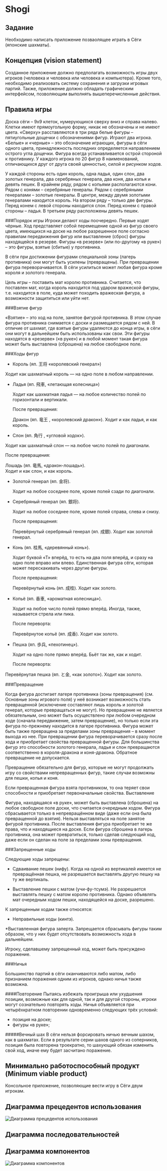 # Shogi
## Задание
 Необходимо написать приложение позваолящее играть в Сёги (японские шахматы).
 
## Концепция (vision statement)
Созданное приложение должно предполагать возможность игры двух игроков (человека и человека или человека и компьютера). Кроме того, необходимо реализовать систему сохранения и загрузки игровых партий. Также, приложение должно обладать графическим интерфейсом, позволяющим выполнять вышеперечисленные действия.

## Правила игры
Доска сёги – 9x9 клеток, нумерующихся сверху вниз и справа налево. Клетки имеют прямоугольную форму, никак не обозначены и не имеют цвета. «Сверху» расставляются в три ряда белые фигуры – пятиугольные дощечки с обозначениями фигур.  Играют два игрока. «Белые» и «черные» – это обозначение играющих, фигуры в сёги одного цвета, принадлежность последних определяется направлением острого угла дощечки. Фигура всегда устанавливается острой стороной к противнику. У каждого игрока по 20 фигур 8 наименований, отличающихся друг от друга своей ценностью, силой и рисунком ходов.

У каждой стороны есть один король, одна ладья, один слон, два золотых генерала, два серебряных генерала, два коня, два копья и девять пешек. В крайнем ряду, рядом с копьями располагаются кони. Рядом с конями – серебряные генералы. Рядом с серебряными генералами – золотые генералы. В центре, между двумя золотыми генералами находится король. На втором ряду – только две фигуры. Перед конем с левой стороны находится слон. Перед конем с правой стороны – ладья. В третьем ряду расположены девять пешек.
	
###Порядок игры
Игроки делают ходы поочередно. Первые ходят чёрные. Ход представляет собой перемещение одной из фигур своего цвета, имеющихся на доске на любое разрешенное поле согласно правилам передвижения фигур или выставление (сброс) фигуры находящейся в резерве. Фигуры «в резерве» (или по-другому «в руке») – это фигуры, взятые (сбитые) у противника.

В сёги при достижении фигурами специальной зоны (лагерь противника) они могут быть усилены (превращены). При превращении фигура переворачивается. В сёги усилиться может любая фигура кроме короля и золотого генерала.

Цель игры – поставить мат королю противника. Считается, что поставлен мат, когда король находится под ударом вражеской фигуры, т.е. находится в поле, куда может походить вражеская фигура, а возможности защититься или уйти нет.

###Взятие фигур

«Взятие» – это ход на поле, занятое фигурой противника. В этом случае фигура противника снимается с доски и размещается рядом с ней. В отличие от шахмат, где взятые фигуры удаляются до конца игры, в сёги они могут в дальнейшем быть использованы как свои. Эти фигуры находятся в «резерве» («в руке») и в любой момент такая фигура может быть выставлена (сброшена) на любое свободное поле. 

###Ходы фигур
 * Король (яп. 王将  «королевский генерал») 	

 Ходит как шахматный король — на одно поле в любом направлении.

 * Ладья (яп. 飛車, «летающая колесница») 	

	Ходит как шахматная ладья — на любое количество полей по горизонтали и вертикали. 	
	
	После превращения:
	
	Дракон (яп. 竜王 , «королевский дракон»).
	Ходит и как ладья, и как король.
	
 *	Слон (яп. 角行 , «угловой ходок»). 	

 Ходит как шахматный слон — на любое число полей по диагонали. 
 
 После превращения: 
 
 Лошадь (яп. 竜馬, «дракон-лошадь»). 	
	Ходит и как слон, и как король.
	
 * Золотой генерал (яп. 金将). 	

	Ходит на любое соседнее поле, кроме полей сзади по диагонали.
	
 * Серебряный генерал (яп. 銀将). 	

	Ходит на любое соседнее поле, кроме полей справа, слева и снизу. 
	
	После превращения:
	
	Перевёрнутый серебряный генерал (яп. 成銀).	Ходит как золотой генерал.
	
 * Конь (яп. 桂馬, «деревянный конь»). 

	Ходит буквой «Т» вперёд, то есть на два поля вперёд, и сразу на одно поле вправо или влево. Единственная фигура сёги, которая может    перескакивать через другие фигуры. 
	
	После превращения:
	
	Перевёрнутый конь (яп. 成桂).	Ходит как золото.

 * Копьё (яп. 香車, «ароматная колесница»). 

	Ходит на любое число полей прямо вперёд. Иногда, также, называется стрела или пика.
	
	После переворта:
	
	Перевёрнутое копьё (яп. 成香).
	Ходит как золото. 
	
 * Пешка (яп. 歩兵, «пехотинец»). 

	Ходит на одно поле прямо вперёд. Бьёт так же, как и ходит. 	
	
	После переворта:
	
 Перевёрнутая пешка (яп. と金, «как золото»).	Ходит как золото.

###Превращение

Когда фигура достигает лагеря противника (зоны превращения) (см. Основные зоны игрового поля) у неё возникает возможность стать превращенной (исключение составляют лишь король и золотой генерал, которые превращаться не могут). Но превращение не является обязательным, оно может быть осуществлено при любом очередном ходе (сначала передвижение, затем превращение), но только если эта фигура по-прежнему находится в лагере противника. Фигура может быть также превращена за пределами зоны превращения – в момент выхода из нее. При превращении фигура переворачивается сразу после хода и приобретает свойства превращенной фигуры. Для большинства фигур это способности золотого генерала, ладья и слон превращаются соответственно в короля-дракона и коня-дракона. Обратное превращение не допускается.

Превращение обязательно для фигур, которые не могут продолжать игру со свойствами непревращенных фигур, такие случаи возможны для пешки, копья и коня.

Если превращенная фигура взята противником, то она теряет свои способности и приобретает первоначальные свойства.
Выставление

Фигура, находящаяся «в руке», может быть выставлена (сброшена) на любое свободное поле доски, что считается очередным ходом. Фигура сбрасывается только в непревращённом виде (даже если она была превращенной до взятия). Нельзя выставляться на поле занятое фигурой противника. После выставления фигура приобретает те же права, что и находящиеся на доске. Если фигура сброшена в лагерь противника, она может превратиться, только сделав следующий ход, даже если он сделан на поле за пределами зоны превращения.

###Запрещенные ходы

Следующие ходы запрещены:

 * Сдваивание пешек (нифу). Когда на одной из вертикалей имеется не превращённая пешка, не разрешается выставлять другую пешку на ту же вертикаль.

 * Выставление пешки с матом (учи-фу-тсумэ). Не разрешается выставлять пешку с матом королю противника. Однако объявлять мат очередным ходом пешки, находящейся на доске, разрешено.

К запрещенным ходам также относятся:
 * Неправильные ходы (кинтэ).

 *Выставленная фигура заперта. Запрещается сбрасывать фигуры таким образом, что у них будет отсутствовать возможность хода в дальнейшем. 

Игроку, сделавшему запрещенный ход, может быть присуждено поражение.

###Ничья

Большинство партий в сёги оканчиваются либо матом, либо признанием поражения одним из игроков, однако ничья также возможна.

####Повторение
Пытаясь избежать проигрыша или ухудшения позиции, возможные как для одной, так и для другой стороны, игроки могут сознательно  повторять ходы.
Ничья объявляется при четырёхкратном повторении одновременно следующих трёх условий:

 * позиция на доске;
 * фигуры «в руке»;


#####Вечный шах
В сёги нельзя форсировать ничью вечным шахом, как в шахматах. Если в результате серии шахов одного из соперников, позиция была повторена троекратно, то шахующий обязан изменить свой ход, иначе ему будет засчитано поражение.

## Минимально работоспособный продукт (Minimum viable product)
 Консольное приложение, позволяющие вести игру в Сёги двум игрокам.

## Диаграмма прецедентов использования
![Диаграмма прецедентов использования](https://github.com/lezhenin/Shogi/blob/master/report/diagrams/UseCaseDiagram1.1.png)
## Диаграмма последовательностей

## Диаграмма компонентов
![Диаграмма компонентов](https://github.com/lezhenin/Shogi/blob/master/report/diagrams/ComponentDiagram1.1.png)
